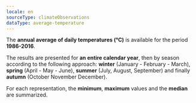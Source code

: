 ```yaml
---
locale: en
sourceType: climateObservations
dataType: average-temperature
---
```


The **annual average of daily temperatures (°C)** is available for the period
**1986-2016**.

The results are presented for **an entire calendar year**, then by season
according to the following approach: **winter** (January - February - March),
**spring** (April - May - June), **summer** (July, August, September) and
finally **autumn** (October November December).

For each representation, the **minimum**, **maximum** values and the **median**
are summarized.
